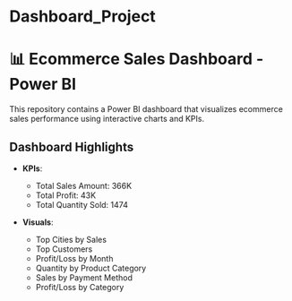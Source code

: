 # Dashboard_Project
# 📊 Ecommerce Sales Dashboard - Power BI

This repository contains a Power BI dashboard that visualizes ecommerce sales performance using interactive charts and KPIs.

## Dashboard Highlights

- **KPIs**:
  - Total Sales Amount: 366K  
  - Total Profit: 43K  
  - Total Quantity Sold: 1474

- **Visuals**:
  - Top Cities by Sales
  - Top Customers
  - Profit/Loss by Month
  - Quantity by Product Category
  - Sales by Payment Method
  - Profit/Loss by Category
